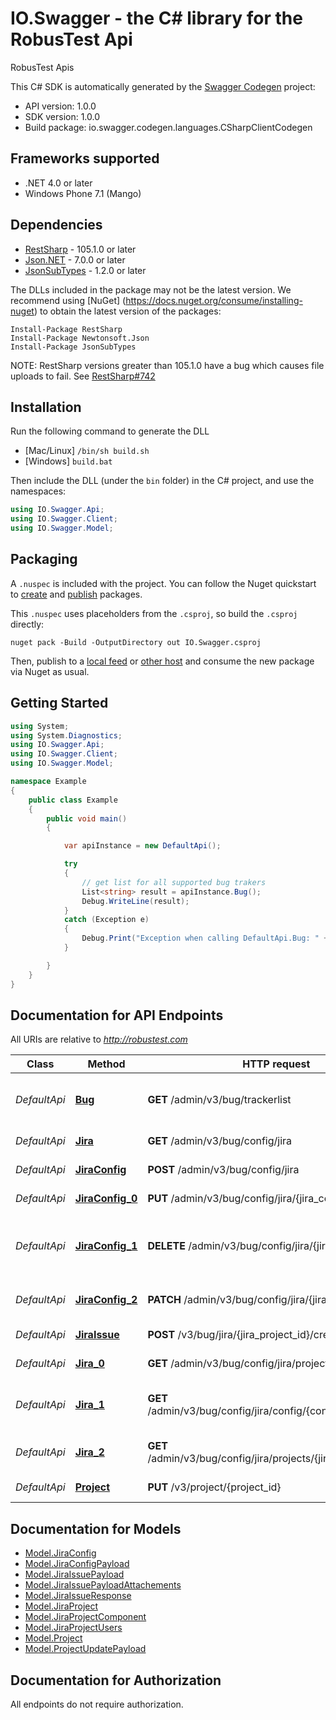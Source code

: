 # IO.Swagger - the C# library for the RobusTest Api

RobusTest Apis

This C# SDK is automatically generated by the [Swagger Codegen](https://github.com/swagger-api/swagger-codegen) project:

- API version: 1.0.0
- SDK version: 1.0.0
- Build package: io.swagger.codegen.languages.CSharpClientCodegen

<a name="frameworks-supported"></a>
## Frameworks supported
- .NET 4.0 or later
- Windows Phone 7.1 (Mango)

<a name="dependencies"></a>
## Dependencies
- [RestSharp](https://www.nuget.org/packages/RestSharp) - 105.1.0 or later
- [Json.NET](https://www.nuget.org/packages/Newtonsoft.Json/) - 7.0.0 or later
- [JsonSubTypes](https://www.nuget.org/packages/JsonSubTypes/) - 1.2.0 or later

The DLLs included in the package may not be the latest version. We recommend using [NuGet] (https://docs.nuget.org/consume/installing-nuget) to obtain the latest version of the packages:
```
Install-Package RestSharp
Install-Package Newtonsoft.Json
Install-Package JsonSubTypes
```

NOTE: RestSharp versions greater than 105.1.0 have a bug which causes file uploads to fail. See [RestSharp#742](https://github.com/restsharp/RestSharp/issues/742)

<a name="installation"></a>
## Installation
Run the following command to generate the DLL
- [Mac/Linux] `/bin/sh build.sh`
- [Windows] `build.bat`

Then include the DLL (under the `bin` folder) in the C# project, and use the namespaces:
```csharp
using IO.Swagger.Api;
using IO.Swagger.Client;
using IO.Swagger.Model;
```
<a name="packaging"></a>
## Packaging

A `.nuspec` is included with the project. You can follow the Nuget quickstart to [create](https://docs.microsoft.com/en-us/nuget/quickstart/create-and-publish-a-package#create-the-package) and [publish](https://docs.microsoft.com/en-us/nuget/quickstart/create-and-publish-a-package#publish-the-package) packages.

This `.nuspec` uses placeholders from the `.csproj`, so build the `.csproj` directly:

```
nuget pack -Build -OutputDirectory out IO.Swagger.csproj
```

Then, publish to a [local feed](https://docs.microsoft.com/en-us/nuget/hosting-packages/local-feeds) or [other host](https://docs.microsoft.com/en-us/nuget/hosting-packages/overview) and consume the new package via Nuget as usual.

<a name="getting-started"></a>
## Getting Started

```csharp
using System;
using System.Diagnostics;
using IO.Swagger.Api;
using IO.Swagger.Client;
using IO.Swagger.Model;

namespace Example
{
    public class Example
    {
        public void main()
        {

            var apiInstance = new DefaultApi();

            try
            {
                // get list for all supported bug trakers
                List<string> result = apiInstance.Bug();
                Debug.WriteLine(result);
            }
            catch (Exception e)
            {
                Debug.Print("Exception when calling DefaultApi.Bug: " + e.Message );
            }

        }
    }
}
```

<a name="documentation-for-api-endpoints"></a>
## Documentation for API Endpoints

All URIs are relative to *http://robustest.com*

Class | Method | HTTP request | Description
------------ | ------------- | ------------- | -------------
*DefaultApi* | [**Bug**](docs/DefaultApi.md#bug) | **GET** /admin/v3/bug/trackerlist | get list for all supported bug trakers
*DefaultApi* | [**Jira**](docs/DefaultApi.md#jira) | **GET** /admin/v3/bug/config/jira | get all jira config
*DefaultApi* | [**JiraConfig**](docs/DefaultApi.md#jiraconfig) | **POST** /admin/v3/bug/config/jira | create a jira config
*DefaultApi* | [**JiraConfig_0**](docs/DefaultApi.md#jiraconfig_0) | **PUT** /admin/v3/bug/config/jira/{jira_config_id} | update a jira config
*DefaultApi* | [**JiraConfig_1**](docs/DefaultApi.md#jiraconfig_1) | **DELETE** /admin/v3/bug/config/jira/{jira_config_id} | delete jira config and all associated jira project
*DefaultApi* | [**JiraConfig_2**](docs/DefaultApi.md#jiraconfig_2) | **PATCH** /admin/v3/bug/config/jira/{jira_config_id} | update all projects for a jira config
*DefaultApi* | [**JiraIssue**](docs/DefaultApi.md#jiraissue) | **POST** /v3/bug/jira/{jira_project_id}/create | create a jira issue
*DefaultApi* | [**Jira_0**](docs/DefaultApi.md#jira_0) | **GET** /admin/v3/bug/config/jira/projects | get all jira project
*DefaultApi* | [**Jira_1**](docs/DefaultApi.md#jira_1) | **GET** /admin/v3/bug/config/jira/config/{congfig_id}/projects | get all jira project for given config
*DefaultApi* | [**Jira_2**](docs/DefaultApi.md#jira_2) | **GET** /admin/v3/bug/config/jira/projects/{jira_project_id} | get a jira project  details
*DefaultApi* | [**Project**](docs/DefaultApi.md#project) | **PUT** /v3/project/{project_id} | Update Project


<a name="documentation-for-models"></a>
## Documentation for Models

 - [Model.JiraConfig](docs/JiraConfig.md)
 - [Model.JiraConfigPayload](docs/JiraConfigPayload.md)
 - [Model.JiraIssuePayload](docs/JiraIssuePayload.md)
 - [Model.JiraIssuePayloadAttachements](docs/JiraIssuePayloadAttachements.md)
 - [Model.JiraIssueResponse](docs/JiraIssueResponse.md)
 - [Model.JiraProject](docs/JiraProject.md)
 - [Model.JiraProjectComponent](docs/JiraProjectComponent.md)
 - [Model.JiraProjectUsers](docs/JiraProjectUsers.md)
 - [Model.Project](docs/Project.md)
 - [Model.ProjectUpdatePayload](docs/ProjectUpdatePayload.md)


<a name="documentation-for-authorization"></a>
## Documentation for Authorization

All endpoints do not require authorization.
